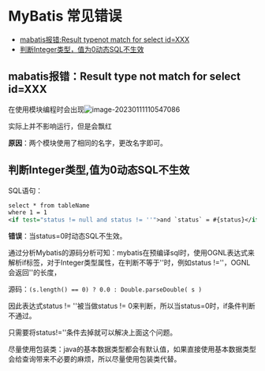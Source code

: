# MyBatis 常见错误

- [mabatis报错:Result typenot match for select id=XXX](#jump1)
- [判断Integer类型，值为0动态SQL不生效](#jump2)

## <span id="jump1">mabatis报错：Result type not match for select id=XXX</span>

在使用模块编程时会出现![image-20230111110547086](https://fastly.jsdelivr.net/gh/LetengZzz/img@main/Two-C/img/Java/202303011650479.png)

实际上并不影响运行，但是会飘红 

**原因**：两个模块使用了相同的名字，更改名字即可。

## <span id="jump2">判断Integer类型,值为0动态SQL不生效</span>

SQL语句：

```xml
select * from tableName
where 1 = 1
<if test="status != null and status != ''">and `status` = #{status}</if>
```

**错误**：当status=0时动态SQL不生效。

通过分析Mybatis的源码分析可知：mybatis在预编译sql时，使用OGNL表达式来解析if标签，对于Integer类型属性，在判断不等于''时，例如status !=''，OGNL会返回''的长度，

源码：`(s.length() == 0) ? 0.0 : Double.parseDouble( s )`

因此表达式status != ''被当做status != 0来判断，所以当status=0时，if条件判断不通过。

只需要将status!=''条件去掉就可以解决上面这个问题。

尽量使用包装类：java的基本数据类型都会有默认值，如果直接使用基本数据类型会给查询带来不必要的麻烦，所以尽量使用包装类代替。
